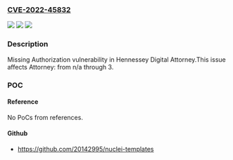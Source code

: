 ### [CVE-2022-45832](https://cve.mitre.org/cgi-bin/cvename.cgi?name=CVE-2022-45832)
![](https://img.shields.io/static/v1?label=Product&message=Attorney&color=blue)
![](https://img.shields.io/static/v1?label=Version&message=n%2Fa%3C%3D%203%20&color=brighgreen)
![](https://img.shields.io/static/v1?label=Vulnerability&message=CWE-862%20Missing%20Authorization&color=brighgreen)

### Description

Missing Authorization vulnerability in Hennessey Digital Attorney.This issue affects Attorney: from n/a through 3.

### POC

#### Reference
No PoCs from references.

#### Github
- https://github.com/20142995/nuclei-templates

